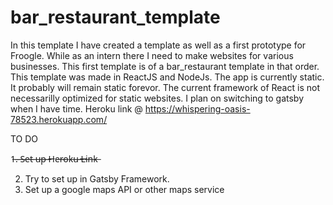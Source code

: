 # bar_restaurant_template
In this template I have created a template as well as a first prototype for Froogle. While as an intern there I need to make websites for various businesses. This first template is of a bar_restaurant template in that order. This template was made in ReactJS and NodeJs. The app is currently static. It probably will remain static forevor. The current framework of React is not necessarilly optimized for static websites. I plan on switching to gatsby when I have time. 
Heroku link @ https://whispering-oasis-78523.herokuapp.com/

TO DO 

1̶.̶ ̶S̶e̶t̶ ̶u̶p̶ ̶H̶e̶r̶o̶k̶u̶ ̶L̶i̶n̶k̶

2. Try to set up in Gatsby Framework.
3. Set up a google maps API or other maps service
